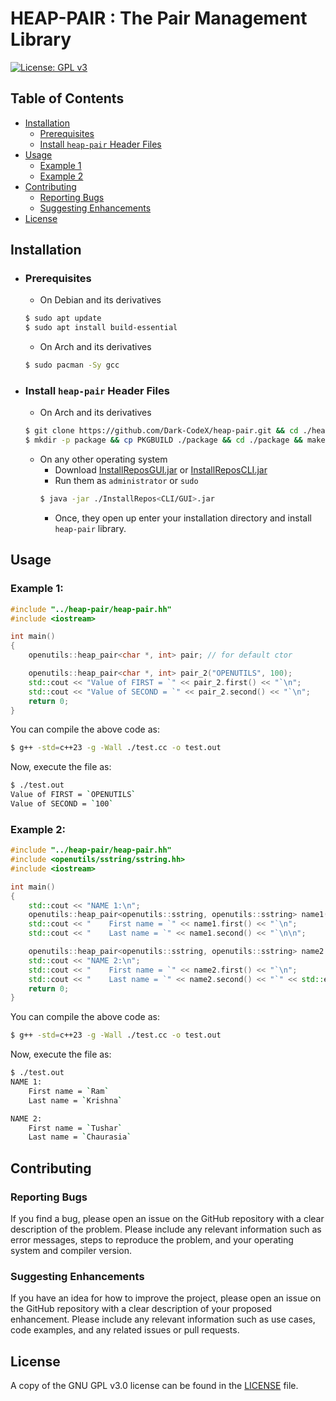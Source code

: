 # HEAP-PAIR : The Pair Management Library

[![License: GPL v3](https://img.shields.io/badge/License-GPLv3-blue.svg)](https://www.gnu.org/licenses/gpl-3.0)

## Table of Contents

- [Installation](#installation)
    - [Prerequisites](#prerequisites)
    - [Install `heap-pair` Header Files](#install-heap-pair-header-files)
- [Usage](#usage)
    - [Example 1](#example-1)
    - [Example 2](#example-2)
- [Contributing](#contributing)
    - [Reporting Bugs](#reporting-bugs)
    - [Suggesting Enhancements](#suggesting-enhancements)
- [License](#license)

## Installation

- ### Prerequisites
    - On Debian and its derivatives
    ```bash
    $ sudo apt update
    $ sudo apt install build-essential
    ```
    - On Arch and its derivatives
    ```bash
    $ sudo pacman -Sy gcc
    ```
- ### Install `heap-pair` Header Files
    - On Arch and its derivatives
    ```bash
    $ git clone https://github.com/Dark-CodeX/heap-pair.git && cd ./heap-pair
    $ mkdir -p package && cp PKGBUILD ./package && cd ./package && makepkg -si
    ```
    - On any other operating system
         - Download [InstallReposGUI.jar](https://github.com/Dark-CodeX/InstallRepos/releases/download/v1.1.0/InstallReposGUI.jar) or [InstallReposCLI.jar](https://github.com/Dark-CodeX/InstallRepos/releases/download/v1.1.0/InstallReposCLI.jar)
         - Run them as `administrator` or `sudo`
         ```bash
         $ java -jar ./InstallRepos<CLI/GUI>.jar
         ```
         - Once, they open up enter your installation directory and install `heap-pair` library.

## Usage

### Example 1:
```cpp
#include "../heap-pair/heap-pair.hh"
#include <iostream>

int main()
{
    openutils::heap_pair<char *, int> pair; // for default ctor

    openutils::heap_pair<char *, int> pair_2("OPENUTILS", 100);
    std::cout << "Value of FIRST = `" << pair_2.first() << "`\n";
    std::cout << "Value of SECOND = `" << pair_2.second() << "`\n";
    return 0;
}
```

You can compile the above code as:
```bash
$ g++ -std=c++23 -g -Wall ./test.cc -o test.out
```

Now, execute the file as:
```bash
$ ./test.out
Value of FIRST = `OPENUTILS`
Value of SECOND = `100`
```

### Example 2:
```cpp
#include "../heap-pair/heap-pair.hh"
#include <openutils/sstring/sstring.hh>
#include <iostream>

int main()
{
    std::cout << "NAME 1:\n";
    openutils::heap_pair<openutils::sstring, openutils::sstring> name1("Ram", "Krishna"); 
    std::cout << "    First name = `" << name1.first() << "`\n";
    std::cout << "    Last name = `" << name1.second() << "`\n\n";

    openutils::heap_pair<openutils::sstring, openutils::sstring> name2 = openutils::heap_pair<openutils::sstring, openutils::sstring>::make_heap_pair("Tushar", "Chaurasia");
    std::cout << "NAME 2:\n";
    std::cout << "    First name = `" << name2.first() << "`\n";
    std::cout << "    Last name = `" << name2.second() << "`" << std::endl;
    return 0;
}
```

You can compile the above code as:
```bash
$ g++ -std=c++23 -g -Wall ./test.cc -o test.out
```

Now, execute the file as:
```bash
$ ./test.out
NAME 1:
    First name = `Ram`
    Last name = `Krishna`

NAME 2:
    First name = `Tushar`
    Last name = `Chaurasia`
```

## Contributing

### Reporting Bugs

If you find a bug, please open an issue on the GitHub repository with a clear description of the problem. Please include any relevant information such as error messages, steps to reproduce the problem, and your operating system and compiler version.

### Suggesting Enhancements

If you have an idea for how to improve the project, please open an issue on the GitHub repository with a clear description of your proposed enhancement. Please include any relevant information such as use cases, code examples, and any related issues or pull requests.

## License

A copy of the GNU GPL v3.0 license can be found in the [LICENSE](./LICENSE) file.